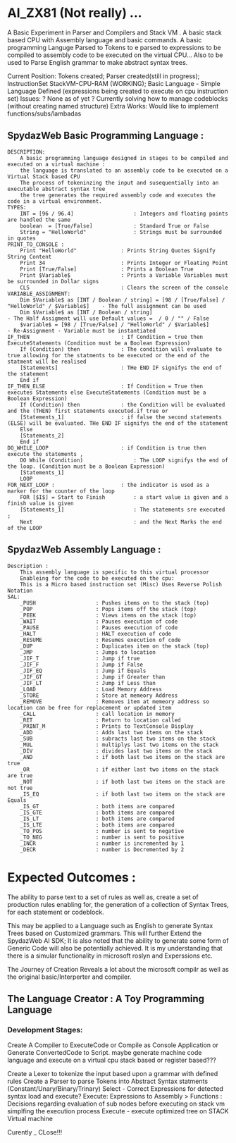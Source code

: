 # AI_ZX81 (Not really) ...

A Basic Experiment in Parser and Compilers and Stack VM . A basic stack based CPU with Assembly language and basic commands. 
A basic programming Languge Parsed to Tokens to e parsed to expressions to be compiled to assembly code to be executed on the virtual CPU... 
Also to be used to Parse English grammar to make abstract syntax trees. 

Current Position: Tokens created; Parser created(still in progress); InstructionSet StackVM-CPU-RAM (WORKING); Basic Language - Simple Language Defined (expressions being created to execute on cpu instruction set)
Issues: ? None as of yet ? Currently solving how to manage codeblocks (without creating named structure)
Extra Works: Would like to implement functions/subs/lambadas

## SpydazWeb Basic Programming Language :
	DESCRIPTION:
		A basic programming language designed in stages to be compiled and executed on a virtual machine :
		the language is translated to an assembly code to be executed on a Virtual Stack based CPU
		The process of tokeninzing the input and susequentially into an executable abstract syntax tree
		the tree generates the required assembly code and executes the code in a virtual environment.
	TYPES: 
		INT = [96 / 96.4]					: Integers and floating points are handled the same
		boolean  = [True/False]				: Standard True or False
		String = "HelloWorld"				: Strings must be surrounded in quotes
	PRINT_TO_CONSOLE : 
		Print "HelloWorld"				: Prints String Quotes Signify String Content
		Print 34						: Prints Integer or Floating Point
		Print [True/False]				: Prints a Boolean True
		Print $Variable$				: Prints a Variable Variables must be surrounded in Dollar signs
		CLS								: Clears the screen of the console
	VARIABLE_ASSIGNMENT:
		Dim $Variable$ as [INT / Boolean / string] = [98 / [True/False] / "HelloWorld" / $Variable$]	- The full assignment can be used
		Dim $Variable$ as [INT / Boolean / string]														- The Half Assigment will use Default values =  / 0 / "" / False 
		$variable$ = [98 / [True/False] / "HelloWorld" / $Variable$]									- Re-Assignment - Variable must be instantiated
	IF_THEN								: If Condition = true then ExecuteStatements (Condition must be a Boolean Expression)
		If (Condition) then				: The condition will evaluate to true allowing for the statments to be executed or the end of the statment will be realised
		[Statements]					: THe END IF signifys the end of the statement
		End if
	IF_THEN_ELSE						: If Condition = True then executes Statements else ExecuteStatements (Condition must be a Boolean Expression)
		If (Condition) then				: the Condition will be evaluated and the (THEN) first statements executed.if true or  
		[Statements_1]					: if false the second statements (ELSE) will be evaluated. THe END IF signifys the end of the statement
		Else
		[Statements_2]
		End if
	DO_WHILE_LOOP						: if Condition is true then execute the statements , 
		DO While (Condition)				: The LOOP signifys the end of the loop. (Condition must be a Boolean Expression) 
		[Statements_1]
		LOOP
	FOR_NEXT_LOOP :						: the indicator is used as a marker for the counter of the loop
		FOR [$I$] = Start to Finish			: a start value is given and a finish value is given
		[Statements_1]						: The statements sre executed ; 
		Next								: and the Next Marks the end of the LOOP

## SpydazWeb Assembly Language : 
	Description :
		This assembly language is specific to this virtual processor 
		Enableing for the code to be executed on the cpu: 
		This is a Micro based instruction set (Misc) Uses Reverse Polish Notation
	SAL:
		_PUSH					: Pushes items on to the stack (top)
		_POP					: Pops items off the stack (top)
		_PEEK					: Views items on the stack (top)
		_WAIT					: Pauses execution of code
		_PAUSE					: Pauses execution of code
		_HALT					: HALT execution of code
		_RESUME					: Resumes execution of code
		_DUP					: Duplicates item on the stack (top)
		_JMP					: Jumps to location
		_JIF_T					: Jump if true
		_JIF_F					: Jump if False
		_JIF_EQ					: Jump if Equals
		_JIF_GT					: Jump if Greater than
		_JIF_LT					: Jump if Less than
		_LOAD					: Load Memory Address
		_STORE					: Store at memeory Address
		_REMOVE					: Removes item at memeory address so location can be free for replacement or updated item
		_CALL					: call location in memory
		_RET					: Return to location called
		_PRINT_M				: Prints to TextConsole Display
		_ADD					: Adds last two items on the stack
		_SUB					: subracts last two items on the stack
		_MUL					: multiplys last two items on the stack
		_DIV					: divides last two items on the stack
		_AND					: if both last two items on the stack are true
		_OR						: if either last two items on the stack are true
		_NOT					: if both last two items on the stack are not true
		_IS_EQ					: if both last two items on the stack are Equals
		_IS_GT					: both items are compared 
		_IS_GTE					: both items are compared 
		_IS_LT					: both items are compared 
		_IS_LTE					: both items are compared 
		_TO_POS					: number is sent to negative
		_TO_NEG					: number is sent to positive
		_INCR					: number is incremented by 1
		_DECR 					: number is Decremented by 2



# Expected Outcomes :

 The ability to parse text to a set of rules as well as,
 create a set of production rules enabling for,
 the generation of a collection of Syntax Trees,
 for each statement or codeblock.

 This may be applied to a Language such as English to generate Syntax Trees based on Customized grammars. 
 This will further Extend the SpydazWeb AI SDK; 
 It is also noted that the ability to generate some form of Generic Code will also be potentially achieved. 
 It is my understanding that there is a simular functionality in microsoft roslyn and Experssions etc. 

 The Journey of Creation Reveals a lot about the microsoft compilr as well as the original basic/Interperter and compiler.
  

 ## The Language Creator : A Toy Programming Language

### Development Stages: 

Create A Compiler to ExecuteCode or Compile as Console Application or Generate ConvertedCode to Script. 
maybe generate machine code language and execute on a virtual cpu stack based or register based???

Create a Lexer to tokenize the input based upon a grammar with defined rules
Create a Parser to parse Tokens into Abstract Syntax statments (Constant/Unary/Binary/Trinary)
Select - Correct Expressions for detected syntax load and execute?
Execute: Expressions to Assembly >  Functions : Decisions regarding evaluation of sub nodes before executing on stack vm simplfing the execution process
Execute - execute optimized tree on STACK Virtual machine

Curently _ CLose!!!


 
